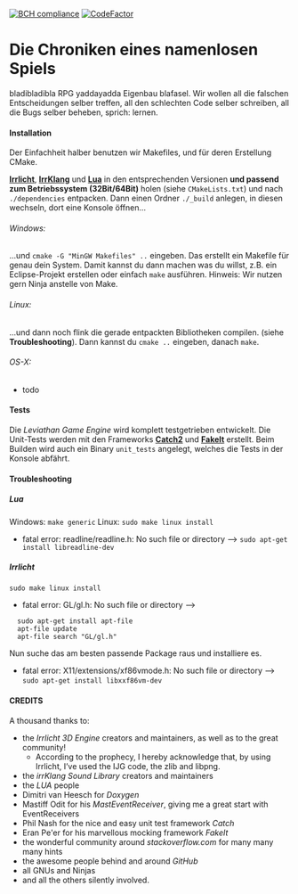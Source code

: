 [![BCH compliance](https://bettercodehub.com/edge/badge/dixx/Die_Chroniken_eines_namenlosen_Spiels?branch=master)](https://bettercodehub.com/)
[![CodeFactor](https://www.codefactor.io/repository/github/dixx/die_chroniken_eines_namenlosen_spiels/badge)](https://www.codefactor.io/repository/github/dixx/die_chroniken_eines_namenlosen_spiels)

# Die Chroniken eines namenlosen Spiels

bladibladibla RPG yaddayadda Eigenbau blafasel.
Wir wollen all die falschen Entscheidungen selber treffen, all den schlechten Code selber schreiben, all die Bugs selber beheben, sprich: lernen.

#### Installation
Der Einfachheit halber benutzen wir Makefiles, und für deren Erstellung CMake.

[**Irrlicht**](https://sourceforge.net/projects/irrlicht/files/), [**IrrKlang**](http://www.ambiera.com/irrklang/downloads.html) und [**Lua**](https://sourceforge.net/projects/luabinaries/files/)  in den entsprechenden Versionen **und passend zum Betriebssystem (32Bit/64Bit)** holen (siehe `CMakeLists.txt`) und nach `./dependencies` entpacken. Dann einen Ordner `./_build` anlegen, in diesen wechseln, dort eine Konsole öffnen...

###### Windows:
...und `cmake -G "MinGW Makefiles" ..` eingeben. Das erstellt ein Makefile für genau dein System. Damit kannst du dann machen was du willst, z.B. ein Eclipse-Projekt erstellen oder einfach `make` ausführen.
Hinweis: Wir nutzen gern Ninja anstelle von Make.

###### Linux:
...und dann noch flink die gerade entpackten Bibliotheken compilen. (siehe **Troubleshooting**). Dann kannst du `cmake ..` eingeben, danach `make`.

###### OS-X:
- todo

#### Tests
Die *Leviathan Game Engine* wird komplett testgetrieben entwickelt. Die Unit-Tests werden mit den Frameworks [**Catch2**](https://github.com/catchorg/Catch2) und [**FakeIt**](https://github.com/eranpeer/FakeIt) erstellt.
Beim Builden wird auch ein Binary `unit_tests` angelegt, welches die Tests in der Konsole abfährt.

#### Troubleshooting

##### Lua
Windows: `make generic`
Linux: `sudo make linux install`
- fatal error: readline/readline.h: No such file or directory --> `sudo apt-get install libreadline-dev`

##### Irrlicht
`sudo make linux install`
- fatal error: GL/gl.h: No such file or directory -->
```
  sudo apt-get install apt-file
  apt-file update
  apt-file search "GL/gl.h"
```
Nun suche das am besten passende Package raus und installiere es.
- fatal error: X11/extensions/xf86vmode.h: No such file or directory --> `sudo apt-get install libxxf86vm-dev`

#### CREDITS
A thousand thanks to:
- the *Irrlicht 3D Engine* creators and maintainers, as well as to the great community!
  - According to the prophecy, I hereby acknowledge that, by using Irrlicht, I’ve used the IJG code, the zlib and libpng.
- the *irrKlang Sound Library* creators and maintainers
- the *LUA* people
- Dimitri van Heesch for *Doxygen*
- Mastiff Odit for his *MastEventReceiver*, giving me a great start with EventReceivers
- Phil Nash for the nice and easy unit test framework *Catch*
- Eran Pe'er for his marvellous mocking framework *FakeIt*
- the wonderful community around *stackoverflow.com* for many many many hints
- the awesome people behind and around *GitHub*
- all GNUs and Ninjas
- and all the others silently involved.
